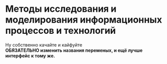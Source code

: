 # Методы исследования и моделирования информационных процессов и технологий
Ну собственно качайте и кайфуйте<br>
__**ОБЯЗАТЕЛЬНО** изменить названия переменых, и ещё лучше интерфейс к тому же.__
